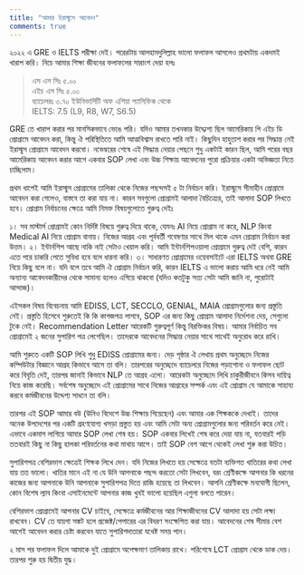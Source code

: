 ```yaml
---  
title: "আমার ইরাস্মুসে আবেদন"  
comments: true  
---
```

২০২২ এ GRE ও IELTS পরীক্ষা দেই। পরেরটায় আলহামদুলিল্লাহ ভালো ফলাফল আসলেও প্রথমটায় একদমই খারাপ করি। নিচে আমার শিক্ষা জীবনের ফলাফলের সারাংশ দেয়া হলঃ

> এস এস সিঃ ৫.০০ \
এইচ এস সিঃ ৫.০০ \
ব্যাচেলরঃ ৩.৭০ ইউনিভার্সিটি অফ এশিয়া প্যাসিফিক থেকে \
IELTS: 7.5 (L9, R8, W7, S6.5)


GRE তে খারাপ করার পর মানসিকভাবে ভেঙে পরি। যদিও আমার তখনকার উদ্দ্যেশ্য ছিল আমেরিকায় পি এইচ ডি প্রোগ্রামে আবেদন করা, কিন্তু ঐ পরিস্থিতিতে আমি আত্মবিশ্বাস রাখতে পারি নাই। কিছুদিন হাহুতাশ করার পর সিদ্ধান্ত নেই ইরাস্মুস প্রোগ্রামে আবেদন করবো। নভেম্বরের শেষে এই সিদ্ধান্ত নেয়ার পেছনে শুধু একটাই কারন ছিল, আমি পরের বছর আমেরিকায় আবেদন করার আগে একবার SOP লেখা এবং উচ্চ শিক্ষায় আবেদনের পুরো প্রক্রিয়ার একটা অভিজ্ঞতা নিতে চাচ্ছিলাম। 

প্রথম ধাপেই আমি ইরাস্মুস প্রোগ্রামের তালিকা থেকে নিজের পছন্দসই ৫ টা নির্বাচন করি। ইরাস্মুসে সীমাহীন প্রোগ্রামে আবেদন করা গেলেও, বাস্তবে তা করা যায় না। কারন সবগুলো প্রোগ্রামই আলাদা বৈচিত্র্যের, তাই আলাদা SOP লিখতে হবে। প্রোগ্রাম নির্বাচনের ক্ষেত্রে আমি নিমক্ত বিষয়গুলোতে গুরুত্ব দেইঃ

১। সব মাস্টার্স প্রোগ্রামই কোন নির্দিষ্ট বিষয়ে গুরুত্ব দিয়ে থাকে, যেমনঃ AI নিয়ে প্রোগ্রাম না করে, NLP কিংবা Medical AI নিয়ে প্রোগ্রাম বানায়। নিজের আগ্রহ এবং পূর্ববর্তী গবেষণার সাথে মিল থাকে এমন প্রোগ্রাম নির্বাচন করা উত্তম। 
২। ইন্টার্নশিপ আছে নাকি নাই সেটাও খেয়াল করি। আমি ইন্টার্নশিপওয়ালা প্রোগ্রামে গুরুত্ব দেই বেশি, কারন এতে পরে চাকরি পেতে সুবিধা হবে বলে ধারনা করি। 
৩। সাধারণত প্রোগ্রামের ওয়েবসাইটে এরা IELTS অথবা GRE নিয়ে কিছু বলে না। যদি বলে তবে আমি ঐ প্রোগ্রাম নির্বাচন করি, কারন IELTS এ ভালো করায় আমি ধরে নেই আমি অন্যান্য আবেদনকারীদের থেকে সামান্য হলেও এগিয়ে থাকবো (যদিও কতটুকু সত্য সেটা আমি জানি না, পুরোটাই আন্দাজ)। 

এইসকল বিষয় বিবেচনায় আমি EDISS, LCT, SECCLO, GENIAL, MAIA প্রোগ্রামগুলোর জন্য প্রস্তুতি নেই। প্রস্তুতি হিসেবে শুরুতেই কি কি কাগজপত্র লাগবে, SOP এর জন্য কিছু প্রোগ্রাম আলাদা নির্দেশনা দেয়, সেগুলো টুকে নেই। Recommendation Letter আরেকটি গুরুত্বপূর্ণ কিন্তু বিরক্তিকর বিষয়। আমার নির্বাচিত সব প্রোগ্রামেই ২ জনের সুপারিশ পত্র লেগেছিল। তাদেরকে আবেদনের সিদ্ধান্ত নেয়ার সাথে সাথেই অনুরোধ করে রাখি। 

আমি শুরুতে একটি SOP লিখি শুধু EDISS প্রোগ্রামের জন্য। দেড় পৃষ্ঠার ঐ লেখায় প্রথম অনুচ্ছেদে নিজের কম্পিউটার বিজ্ঞানে আগ্রহ কিভাবে আসে তা বলি। তারপরের অনুচ্ছেদে ব্যাচেলরে নিজের পড়াশোনা ও ফলাফল ছোট করে বিবৃতি দেই, তারপর জানাই কিভাবে NLP তে আগ্রহ এলো। আরেকটা অনুচ্ছেদে লিখি চাকুরীজীবনে কিসব দায়িত্ব নিয়ে কাজ করেছি। সর্বশেষ অনুচ্ছেদে এই প্রোগ্রামের সাথে নিজের আগ্রহের সম্পর্ক এবং এই প্রোগ্রাম যে আমাকে সাহায্য করবে কর্মজীবনের উদ্দেশ্য সাধনে তা বলি। 

তারপর এই SOP আমার বউ (উনিও বিদেশে উচ্চ শিক্ষায় গিয়েছেন) এবং আমার এক শিক্ষককে দেখাই। তাদের অনেক উপদেশের পর একটি গ্রহণযোগ্য খসড়া প্রস্তুত হয় এবং আমি সেটা অন্য প্রোগ্রামগুলোর জন্য পরিবর্তন করে নেই। এভাবে একমাস লাগিয়ে আমার SOP লেখা শেষ হয়। SOP একবার লিখেই শেষ করে দেয়া যায় না, যতবারই পড়ি ততবারই কিছু না কিছু হালকা পরিবর্তনের কথা মাথায় আসে। তাই SOP বেশ আগে থেকেই লেখা শুরু করা উচিত।

সুপারিশপত্র বেশিরভাগ ক্ষেত্রেই শিক্ষক লিখে দেন। যদি নিজের লিখতে হয় সেক্ষেত্রে যতটা ব্যক্তিগত খাতিরের কথা লেখা যায় তত ভালো। খাতির মানে এই না যে উনি আপনাকে পছন্দ করতো সেটা লিখবেন, বরং শ্রেণীকক্ষে আপনার কি ধরনের কাজের জন্য আপনাকে উনি আপনাকে সুপারিশপত্র দিতে রাজি হয়েছে তা লিখবেন। আপনি শ্রেণীকক্ষে মনযোগী ছিলেন, কোন বিশেষ ল্যাব কিংবা এসাইনমেন্টে আপনার কাজ খুবই ভালো হয়েছিল এগুলা বলতে পারেন। 

বেশিরভাগ প্রোগ্রামেই আপনার CV চাইবে, সেক্ষেত্রে কর্মজীবনের আর শিক্ষাজীবনের CV আলাদা হয় সেটা লক্ষ্য রাখবেন। CV তে যায়গা সঙ্কট হলে প্রজেক্ট/পেপারের এর বিবরণ সংক্ষেপিত করা যায়। আবেদনের শেষ সীমার বেশ আগেই আবেদন করার চেষ্টা করবেন যাতে সুপারিশদাতারা যথেষ্ট সময় পান। 

২ মাস পর ফলাফল দিলে আমাকে দুই প্রোগ্রামে অপেক্ষমাণ তালিকায় রাখে। পরিশেষে LCT প্রোগ্রাম থেকে ডাক দেয়। তারপর শুরু হয় দ্বিতীয় যুদ্ধ।